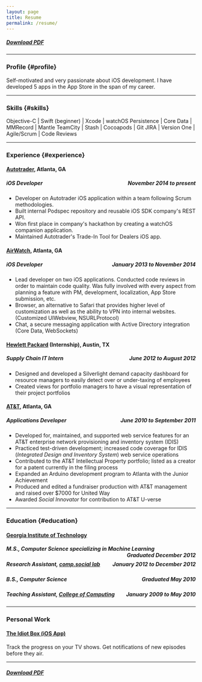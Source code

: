 ```yaml
---
layout: page
title: Resume
permalink: /resume/
---
```


##### [Download PDF](/resources/resume.pdf)

------

### Profile {#profile}

Self-motivated and very passionate about iOS development. I have developed 5 apps in the App Store in the span of my career.

------

### Skills {#skills}

Objective-C | Swift (beginner) | Xcode | watchOS
Persistence | Core Data | MMRecord | Mantle 
TeamCity | Stash | Cocoapods | Git
JIRA | Version One | Agile/Scrum | Code Reviews

------

### Experience {#experience}

#### [Autotrader](http://www.autotrader.com), Atlanta, GA

##### *iOS Developer* <span style="float:right;">*November 2014 to present*</span>
- Developer on Autotrader iOS application within a team following Scrum methodologies.
- Built internal Podspec repository and reusable iOS SDK company's REST API.
- Won first place in company's hackathon by creating a watchOS companion application.
- Maintained Autotrader's Trade-In Tool for Dealers iOS app. 
  
#### [AirWatch](http://www.air-watch.com), Atlanta, GA

##### *iOS Developer* <span style="float:right;">*January 2013 to November 2014*</span>
- Lead developer on two iOS applications. Conducted code reviews in order 
to maintain code quality. Was fully involved with every aspect from planning a feature 
with PM, development, localization, App Store submission, etc.
- Browser, an alternative to Safari that provides higher level of customization 
as well as the ability to VPN into internal websites. (Customized UIWebview, NSURLProtocol)
- Chat, a secure messaging application with Active Directory integration (Core Data, WebSockets)

#### [Hewlett Packard](http://www.hp.com/country/us/en/uc/welcome.html) (Internship), Austin, TX

##### *Supply Chain IT Intern* <span style="float:right;">*June 2012 to August 2012*</span>
- Designed and developed a Silverlight demand capacity dashboard for resource managers to easily detect over or under-taxing of employees
- Created views for portfolio managers to have a visual representation of their project portfolios

#### [AT&T](http://www.att.com), Atlanta, GA

##### *Applications Developer* <span style="float:right;">*June 2010 to September 2011*</span>
- Developed for, maintained, and supported web service features for an AT&T enterprise network provisioning and inventory system (IDIS)
- Practiced test-driven development; increased code coverage for IDIS (_Integrated Design and Inventory System_) web service operations
- Contributed to the AT&T Intellectual Property portfolio; listed as a creator for a patent currently in the filing process
- Expanded an Arduino development program to Atlanta with the Junior Achievement
- Produced and edited a fundraiser production with AT&T management and raised over $7000 for United Way
- Awarded _Social Innovator_ for contribution to AT&T U-verse

------

### Education {#education}

#### [Georgia Institute of Technology](http://www.gatech.edu)

##### *M.S., Computer Science specializing in Machine Learning* <span style="float:right;">*Graduated December 2012*</span>
<!-- 
- Final GPA: 3.57
 -->

##### *Research Assistant, [comp.social lab](http://comp.social.gatech.edu)* <span style="float:right;">*January 2012 to December 2012*</span>
<!-- 
- Collaborated with Yahoo! Research to detect breaking news early through social networks
- Explored possible improvements to topic modeling in microblogs
 -->

##### *B.S., Computer Science* <span style="float:right;">*Graduated May 2010*</span>
<!-- - Overall GPA: 3.45 - High Honors -->

##### *Teaching Assistant, [College of Computing](http://www.cc.gatech.edu)* <span style="float:right;">*January 2009 to May 2010*</span>
<!-- - Taught and explained the basics of Software Engineering through group projects coded in Smalltalk. Responsible for holding weekly office hours, proctoring exams, and grading assignments -->

------

### Personal Work

#### [The Idiot Box (iOS App)](https://itunes.apple.com/us/app/the-idiot-box/id735778179?mt=8)

Track the progress on your TV shows. Get notifications of new episodes before they air.

------

##### [Download PDF](/resources/resume.pdf)
